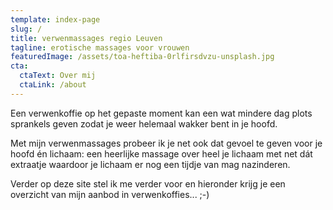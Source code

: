 ```yaml
---
template: index-page
slug: /
title: verwenmassages regio Leuven
tagline: erotische massages voor vrouwen
featuredImage: /assets/toa-heftiba-0rlfirsdvzu-unsplash.jpg
cta:
  ctaText: Over mij
  ctaLink: /about
---
```


Een verwenkoffie op het gepaste moment kan een wat mindere dag plots sprankels geven zodat je weer helemaal wakker bent in je hoofd.

Met mijn verwenmassages probeer ik je net ook dat gevoel te geven voor je hoofd én lichaam: een heerlijke massage over heel je lichaam met net dát extraatje waardoor je lichaam er nog een tijdje van mag nazinderen.

Verder op deze site stel ik me verder voor en hieronder krijg je een overzicht van mijn aanbod in verwenkoffies... ;-)
